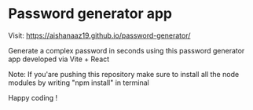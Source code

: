 # Password generator app

Visit: https://aishanaaz19.github.io/password-generator/

Generate a complex password in seconds using this password generator app 
developed via Vite + React

Note: If you'are pushing this repository make sure to install all the node modules by writing "npm install" in terminal

Happy coding !


